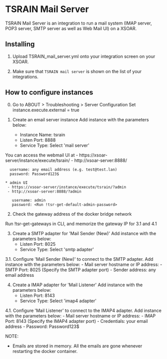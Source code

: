 TSRAIN Mail Server
===========

TSRAIN Mail Server is an integration to run a mail system (IMAP server, POP3 server, SMTP server as well as Web Mail UI) on a XSOAR.


Installing
----------

1. Upload TSRAIN_mail_server.yml onto your integration screen on your XSOAR.

2. Make sure that `TSRAIN mail server` is shown on the list of your integrations.


How to configure instances
----------

0.  Go to ABOUT > Troubleshooting > Server Configuration
  Set  instance.execute.external = true

1. Create an email server instance
  Add instance with the parameters below:
   - Instance Name: tsrain
   - Listen Port: 8888
   - Service Type: Select 'mail server'

  You can access the webmail UI at
    - https://xsoar-server/instance/execute/tsrain/
    - http://xsoar-server:8888/
    
      username: any email address (e.g. test@test.lan)
      password: Password123$

    * admin UI
     - https://xsoar-server/instance/execute/tsrain/?admin
     - http://xsoar-server:8888/?admin
    
       username: admin
       password: <Run !tsr-get-default-admin-password>

2. Check the gateway address of the docker bridge network

  Run !tsr-get-gateways in CLI,
  and memorize the gateway IP for 3.1 and 4.1

3. Create a SMTP adapter for 'Mail Sender (New)'
  Add instance with the parameters below:
   - Listen Port: 8025
   - Service Type: Select 'smtp adapter'

  3.1. Configure 'Mail Sender (New)' to connect to the SMTP adapter.
    Add instance with the parameters below:
     - Mail server hostname or IP address: <gateway IP>
     - SMTP Port: 8025  (Specify the SMTP adapter port)
     - Sender address: any email address

4. Create a IMAP adapter for 'Mail Listener'
  Add instance with the parameters below:
   - Listen Port: 8143
   - Service Type: Select 'imap4 adapter'

  4.1. Configure 'Mail Listener' to connect to the IMAP4 adapter.
    Add instance with the parameters below:
     - Mail server hostname or IP address: <gateway IP>
     - IMAP Port: 8143 (Specify the IMAP4 adapter port)
     - Credentials: your email address
     - Password: Password123$

NOTE:
 - Emails are stored in memory. All the emails are gone whenever restarting the docker container.
  
